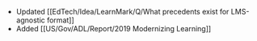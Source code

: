 - Updated [[EdTech/Idea/LearnMark/Q/What precedents exist for LMS-agnostic format]]
- Added [[US/Gov/ADL/Report/2019 Modernizing Learning]]